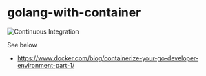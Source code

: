 # golang-with-container

![Continuous Integration](https://github.com/m3y/golang-with-container/workflows/Continuous%20Integration/badge.svg?branch=master)

See below
- https://www.docker.com/blog/containerize-your-go-developer-environment-part-1/
